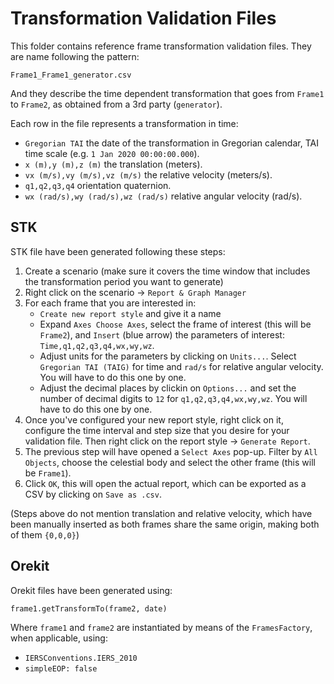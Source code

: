# Transformation Validation Files

This folder contains reference frame transformation validation files. They are name following the pattern:

`Frame1_Frame1_generator.csv`

And they describe the time dependent transformation that goes from `Frame1` to `Frame2`, as obtained from a 3rd party (`generator`).

Each row in the file represents a transformation in time:

- `Gregorian TAI` the date of the transformation in Gregorian calendar, TAI time scale (e.g. `1 Jan 2020 00:00:00.000`).
- `x (m),y (m),z (m)` the translation (meters).
- `vx (m/s),vy (m/s),vz (m/s)` the relative velocity (meters/s).
- `q1,q2,q3,q4` orientation quaternion.
- `wx (rad/s),wy (rad/s),wz (rad/s)` relative angular velocity (rad/s).

## STK

STK file have been generated following these steps:

1. Create a scenario (make sure it covers the time window that includes the transformation period you want to generate)
2. Right click on the scenario -> `Report & Graph Manager`
3. For each frame that you are interested in:
    - `Create new report style` and give it a name
    - Expand `Axes Choose Axes`, select the frame of interest (this will be `Frame2`), and `Insert` (blue arrow) the parameters of interest: `Time,q1,q2,q3,q4,wx,wy,wz`.
    - Adjust units for the parameters by clicking on `Units...`. Select `Gregorian TAI (TAIG)` for time and `rad/s` for relative angular velocity. You will have to do this one by one.
    - Adjust the decimal places by clickin on `Options...` and set the number of decimal digits to `12` for `q1,q2,q3,q4,wx,wy,wz`. You will have to do this one by one.
4. Once you've configured your new report style, right click on it, configure the time interval and step size that you desire for your validation file. Then right click on the report style -> `Generate Report`.
5. The previous step will have opened a `Select Axes` pop-up. Filter by `All Objects`, choose the celestial body and select the other frame (this will be `Frame1`).
6. Click `OK`, this will open the actual report, which can be exported as a CSV by clicking on `Save as .csv`.

(Steps above do not mention translation and relative velocity, which have been manually inserted as both frames share the same origin, making both of them `{0,0,0}`)

## Orekit

Orekit files have been generated using:

`frame1.getTransformTo(frame2, date)`

Where `frame1` and `frame2` are instantiated by means of the `FramesFactory`, when applicable, using:
- `IERSConventions.IERS_2010`
- `simpleEOP: false`

